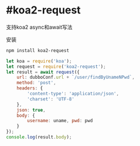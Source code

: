 #koa2-request
===========

支持koa2 async和await写法

安装
```bash
npm install koa2-request
```

```js
let koa = require('koa');
let request = require('koa2-request');
let result = await request({
    url: dubboConf.url + `/user/findByUnameNPwd`,
    method: 'post',
    headers: {
        'content-type': 'application/json',
        'charset': 'UTF-8'
    },
    json: true,
    body: {
        username: uname, pwd: pwd
    }
});
console.log(result.body);

```
